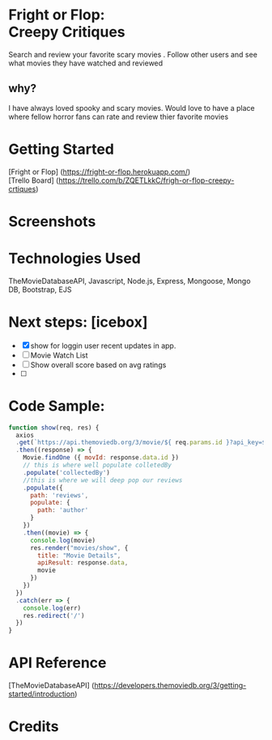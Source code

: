 # Fright or Flop: <br>Creepy Critiques

Search and review your favorite scary movies .  Follow other users and see what movies they have watched and reviewed

## why?
I have always loved spooky and scary movies.  Would love to have a place where fellow horror fans can rate and review thier favorite movies
# Getting Started
[Fright or Flop] (https://fright-or-flop.herokuapp.com/)<br>
[Trello Board] (https://trello.com/b/ZQETLkkC/frigh-or-flop-creepy-crtiques)

# Screenshots


# Technologies Used
TheMovieDatabaseAPI, Javascript, Node.js, Express, Mongoose, Mongo DB, Bootstrap, EJS

# Next steps: [icebox] 
- [x] show for loggin user recent updates in app.
- [ ] Movie Watch List
- [ ] Show overall score based on avg ratings
- [ ] 
# Code Sample:
```javascript
function show(req, res) {
  axios
  .get(`https://api.themoviedb.org/3/movie/${ req.params.id }?api_key=${ process.env.API_KEY }`)
  .then((response) => {
    Movie.findOne ({ movId: response.data.id })
    // this is where well populate colletedBy
    .populate('collectedBy')
    //this is where we will deep pop our reviews
    .populate({
      path: 'reviews',
      populate: {
        path: 'author'
      }
    })
    .then((movie) => {
      console.log(movie)
      res.render("movies/show", {
        title: "Movie Details",
        apiResult: response.data,
        movie
      })
    })
  })
  .catch(err => {
    console.log(err)
    res.redirect('/')
  })
}
```
# API Reference
[TheMovieDatabaseAPI] (https://developers.themoviedb.org/3/getting-started/introduction)

# Credits